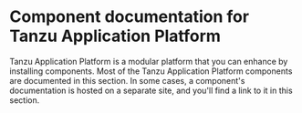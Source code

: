 # Component documentation for Tanzu Application Platform

Tanzu Application Platform is a modular platform that you can enhance by installing components.
Most of the Tanzu Application Platform components are documented in this section.
In some cases, a component's documentation is hosted on a separate site, and you'll find a link to
it in this section.

